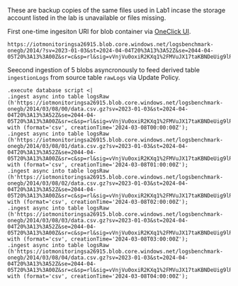 These are backup copies of the same files used in Lab1 incase the storage account listed in the lab is unavailable or files missing.

First one-time ingesiton URI for blob container via [OneClick UI](https://dataexplorer.azure.com/oneclick).
```url
https://iotmonitoringsa26915.blob.core.windows.net/logsbenchmark-onegb/2014/?sv=2023-01-03&st=2024-04-04T20%3A13%3A52Z&se=2044-04-05T20%3A13%3A00Z&sr=c&sp=rl&sig=vVnjVu0oxiR2KXq1%2FMVuJX17taKBNDeUig9lRh92pLw%3D
```

Seecond ingestion of 5 blobs asyncronously to feed derived table `ingestionLogs` from source table `rawLogs` via Update Policy.
```kql
.execute database script <|
.ingest async into table logsRaw (h'https://iotmonitoringsa26915.blob.core.windows.net/logsbenchmark-onegb/2014/03/08/00/data.csv.gz?sv=2023-01-03&st=2024-04-04T20%3A13%3A52Z&se=2044-04-05T20%3A13%3A00Z&sr=c&sp=rl&sig=vVnjVu0oxiR2KXq1%2FMVuJX17taKBNDeUig9lRh92pLw%3D') with (format='csv', creationTime='2024-03-08T00:00:00Z');
.ingest async into table logsRaw (h'https://iotmonitoringsa26915.blob.core.windows.net/logsbenchmark-onegb/2014/03/08/01/data.csv.gz?sv=2023-01-03&st=2024-04-04T20%3A13%3A52Z&se=2044-04-05T20%3A13%3A00Z&sr=c&sp=rl&sig=vVnjVu0oxiR2KXq1%2FMVuJX17taKBNDeUig9lRh92pLw%3D') with (format='csv', creationTime='2024-03-08T01:00:00Z');
.ingest async into table logsRaw (h'https://iotmonitoringsa26915.blob.core.windows.net/logsbenchmark-onegb/2014/03/08/02/data.csv.gz?sv=2023-01-03&st=2024-04-04T20%3A13%3A52Z&se=2044-04-05T20%3A13%3A00Z&sr=c&sp=rl&sig=vVnjVu0oxiR2KXq1%2FMVuJX17taKBNDeUig9lRh92pLw%3D') with (format='csv', creationTime='2024-03-08T02:00:00Z');
.ingest async into table logsRaw (h'https://iotmonitoringsa26915.blob.core.windows.net/logsbenchmark-onegb/2014/03/08/03/data.csv.gz?sv=2023-01-03&st=2024-04-04T20%3A13%3A52Z&se=2044-04-05T20%3A13%3A00Z&sr=c&sp=rl&sig=vVnjVu0oxiR2KXq1%2FMVuJX17taKBNDeUig9lRh92pLw%3D') with (format='csv', creationTime='2024-03-08T03:00:00Z');
.ingest async into table logsRaw (h'https://iotmonitoringsa26915.blob.core.windows.net/logsbenchmark-onegb/2014/03/08/04/data.csv.gz?sv=2023-01-03&st=2024-04-04T20%3A13%3A52Z&se=2044-04-05T20%3A13%3A00Z&sr=c&sp=rl&sig=vVnjVu0oxiR2KXq1%2FMVuJX17taKBNDeUig9lRh92pLw%3D') with (format='csv', creationTime='2024-03-08T04:00:00Z');
```
